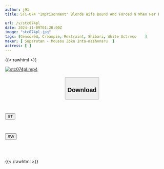 ```yaml
---
author: j91
title: STC-074 "Imprisonment" Blonde Wife Bound And Forced 9 When Her Husband's Embezzlement Is Discovered, The CEO Of A Japanese Company Brings Down His Angry Hammer On His Wife's Slim Body! Even If She Is Tied Up, Humiliated, And Violated, The Determination Of This Beautiful Russian Wife Who Will Never Give In To Protect Her Husband, Lilith

url: /v/stc074pl
date: 2024-11-09T01:20:00Z
image: "stc074pl.jpg"
tags: [Censored, Creampie, Restraint, Shibari, White Actress	]
maker: [ Suparutan - Mousou Zoku Inta-nashonaru  ]
actress: [ ]
---
```



{{< rawhtml >}}

<div class="video" data-videoid="QeOPGDz7rGsyr9">
    <a href="javascript:;">
        <img src="/v/stc074pl/stc074pl.jpg" width="WIDTH" height="HEIGHT" alt="stc074pl.mp4" loading="lazy">
    </a>
</div>

<script type="text/javascript" src="https://j91.asia/asset/on-demand-st.js"></script>

<br>
  <link rel="stylesheet" href="https://j91.asia/asset/bs5.css">
  
  <center>
  <button class="btn btn-primary" type="button" data-bs-toggle="collapse" data-bs-target=".multi-collapse" aria-expanded="false" aria-controls="multiCollapseExample1 multiCollapseExample2"><h2>Download</h2></button></center>
</p>
<div class="row">
  <div class="col">
    <div class="collapse multi-collapse" id="multiCollapseExample1">
      <div class="card card-body">
	      	      <br>
<div class="buttons">  
<p><a href="/v/stc074pl/st.html" target="_blank"><button class="btn-hover color-3"><i class="fa fa-download"></i> ST</button></a></p></div>
    </div>
  </div>
</div>
  <div class="col">
    <div class="collapse multi-collapse" id="multiCollapseExample2">
      <div class="card card-body">
	      <br>
<div class="buttons">
<p><a href="/v/stc074pl/sw.html" target="_blank"><button class="btn-hover color-2"><i class="fa fa-download"></i> SW</button></a></p></div>
<br><br>
      </div>
    </div>
  </div>
</div>

{{< /rawhtml >}}